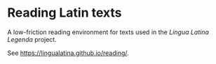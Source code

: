 # Reading Latin texts

A low-friction reading environment for texts used in the *Lingua Latina Legenda* project.

See <https://lingualatina.github.io/reading/>.
